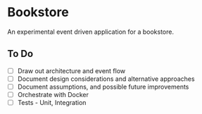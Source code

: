 # Bookstore

An experimental event driven application for a bookstore.

## To Do

- [ ] Draw out architecture and event flow
- [ ] Document design considerations and alternative approaches
- [ ] Document assumptions, and possible future improvements
- [ ] Orchestrate with Docker
- [ ] Tests - Unit, Integration
